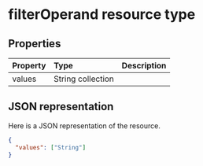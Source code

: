 # filterOperand resource type




## Properties
| Property	   | Type	|Description|
|:---------------|:--------|:----------|
|values|String collection||

## JSON representation

Here is a JSON representation of the resource.

<!-- {
  "blockType": "resource",
  "optionalProperties": [

  ],
  "@odata.type": "microsoft.graph.filterOperand"
}-->

```json
{
  "values": ["String"]
}

```

<!-- uuid: 8fcb5dbc-d5aa-4681-8e31-b001d5168d79
2015-10-25 14:57:30 UTC -->
<!-- {
  "type": "#page.annotation",
  "description": "filterOperand resource",
  "keywords": "",
  "section": "documentation",
  "tocPath": ""
}-->